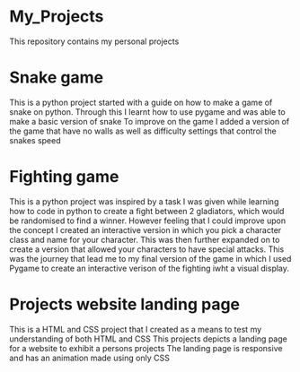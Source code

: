 # My_Projects
This repository contains my personal projects

# Snake game
This is a python project started with a guide on how to make a game of snake on python.
Through this I learnt how to use pygame and was able to make a basic version of snake
To improve on the game I added a version of the game that have no walls as well as difficulty settings that control the snakes speed

# Fighting game
This is a python project was inspired by a task I was given while learning how to code in python to create a fight between 2 gladiators, which would be randomised to find a winner.
However feeling that I could improve upon the concept I created an interactive version in which you pick a character class and name for your character.
This was then further expanded on to create a version that allowed your characters to have special attacks.
This was the journey that lead me to my final version of the game in which I used Pygame to create an interactive verison of the fighting iwht a visual display.

# Projects website landing page
This is a HTML and CSS project that I created as a means to test my understanding of both HTML and CSS
This projects depicts a landing page for a website to exhibit a persons projects
The landing page is responsive and has an animation made using only CSS
